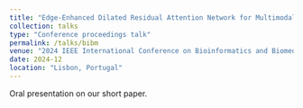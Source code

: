 ```yaml
---
title: "Edge-Enhanced Dilated Residual Attention Network for Multimodal Medical Image Fusion"
collection: talks
type: "Conference proceedings talk"
permalink: /talks/bibm
venue: "2024 IEEE International Conference on Bioinformatics and Biomedicine"
date: 2024-12
location: "Lisbon, Portugal"
---
```


Oral presentation on our short paper.
